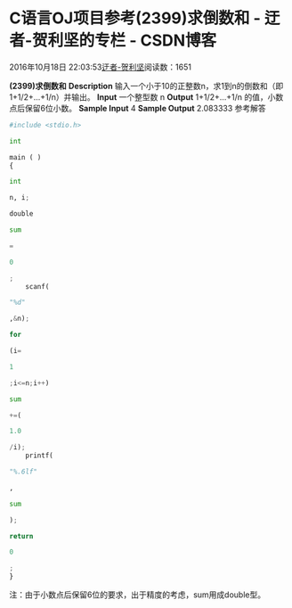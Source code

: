 
# C语言OJ项目参考(2399)求倒数和 - 迂者-贺利坚的专栏 - CSDN博客

2016年10月18日 22:03:53[迂者-贺利坚](https://me.csdn.net/sxhelijian)阅读数：1651


**(2399)求倒数和**
**Description**
输入一个小于10的正整数n，求1到n的倒数和（即1+1/2+…+1/n）并输出。
**Input**
一个整型数 n
**Output**
1+1/2+…+1/n 的值，小数点后保留6位小数。
**Sample Input**
4
**Sample Output**
2.083333
参考解答
```python
#include <stdio.h>
```
```python
int
```
```python
main ( )
{
```
```python
int
```
```python
n, i;
```
```python
double
```
```python
sum
```
```python
=
```
```python
0
```
```python
;
    scanf(
```
```python
"%d"
```
```python
,&n);
```
```python
for
```
```python
(i=
```
```python
1
```
```python
;i<=n;i++)
```
```python
sum
```
```python
+=(
```
```python
1.0
```
```python
/i);
    printf(
```
```python
"%.6lf"
```
```python
,
```
```python
sum
```
```python
);
```
```python
return
```
```python
0
```
```python
;
}
```
注：由于小数点后保留6位的要求，出于精度的考虑，sum用成double型。

